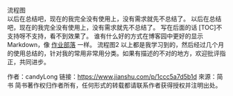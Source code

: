 <span id="1.1">流程图  <span>   
以后在总结吧，现在的我完全没有使用上，没有需求就先不总结了。 
以后在总结吧，现在的我完全没有使用上，没有需求就先不总结了。
写在后面的话
[TOC]不支持呀不支持，看不到效果了。
谁有什么好的方式在博客园中更好的显示Markdown，像 [作业部落](https://www.zybuluo.com/mdeditor) 一样。
<span id="1.2">流程图2  <span> 
以上都是我学习到的，然后经过几个月的使用总结的，针对我的常用非常用分类。如果有描述的不对的地方，欢迎批评指正，共同进步。

作者：candyLong
链接：https://www.jianshu.com/p/1ccc5a7d5b1d
來源：简书
简书著作权归作者所有，任何形式的转载都请联系作者获得授权并注明出处。